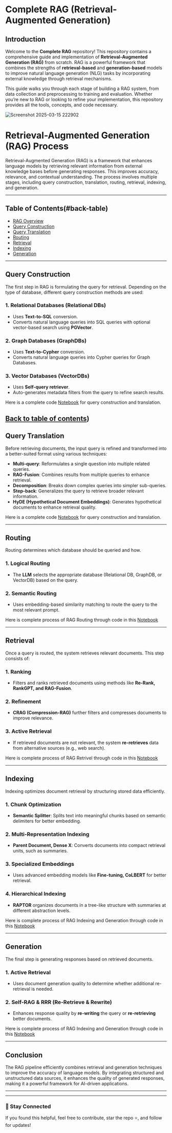 # Complete RAG (Retrieval-Augmented Generation) 

## Introduction

Welcome to the **Complete RAG** repository! This repository contains a comprehensive guide and implementation of **Retrieval-Augmented Generation (RAG)** from scratch. RAG is a powerful framework that combines the strengths of **retrieval-based** and **generation-based** models to improve natural language generation (NLG) tasks by incorporating external knowledge through retrieval mechanisms.

This guide walks you through each stage of building a RAG system, from data collection and preprocessing to training and evaluation. Whether you’re new to RAG or looking to refine your implementation, this repository provides all the tools, concepts, and code necessary.


![Screenshot 2025-03-15 222902](https://github.com/user-attachments/assets/311a81a8-9e76-40ae-9218-ff59a648a5de)


# Retrieval-Augmented Generation (RAG) Process

Retrieval-Augmented Generation (RAG) is a framework that enhances language models by retrieving relevant information from external knowledge bases before generating responses. This improves accuracy, relevance, and contextual understanding. The process involves multiple stages, including query construction, translation, routing, retrieval, indexing, and generation.

---

## Table of Contents(#back-table)
- [RAG Overview](https://github.com/Adity-star/CompleteRAG/blob/main/Rag_overview.ipynb)
- [Query Construction](#query-construction)
- [Query Translation](#query-translation)
- [Routing](#routing)
- [Retrieval](#retrieval)
- [Indexing](#indexing)
- [Generation](#generation)

---

## Query Construction
The first step in RAG is formulating the query for retrieval. Depending on the type of database, different query construction methods are used:

### 1. Relational Databases (Relational DBs)
- Uses **Text-to-SQL** conversion.
- Converts natural language queries into SQL queries with optional vector-based search using **PGVector**.

### 2. Graph Databases (GraphDBs)
- Uses **Text-to-Cypher** conversion.
- Converts natural language queries into Cypher queries for Graph Databases.

### 3. Vector Databases (VectorDBs)
- Uses **Self-query retriever**.
- Auto-generates metadata filters from the query to refine search results.

Here is a complete code [Notebook](https://github.com/Adity-star/CompleteRAG/blob/main/Rag_query_transformation_1.ipynb) for query construction and translation.  

[Back to table of contents](#back-table))
---

## Query Translation
Before retrieving documents, the input query is refined and transformed into a better-suited format using various techniques:
- **Multi-query**: Reformulates a single question into multiple related queries.
- **RAG-Fusion**: Combines results from multiple queries to enhance retrieval.
- **Decomposition**: Breaks down complex queries into simpler sub-queries.
- **Step-back**: Generalizes the query to retrieve broader relevant information.
- **HyDE (Hypothetical Document Embeddings)**: Generates hypothetical documents to enhance retrieval quality.

Here is a complete code [Notebook](https://github.com/Adity-star/CompleteRAG/blob/main/Rag_query_transformation_1.ipynb) for query construction and translation.

---

## Routing
Routing determines which database should be queried and how.

### 1. Logical Routing
- The **LLM** selects the appropriate database (Relational DB, GraphDB, or VectorDB) based on the query.

### 2. Semantic Routing
- Uses embedding-based similarity matching to route the query to the most relevant prompt.

Here is complete process of RAG Routing through code in this [Notebook](https://github.com/Adity-star/CompleteRAG/blob/main/RAG_routing.ipynb)

---

## Retrieval
Once a query is routed, the system retrieves relevant documents. This step consists of:

### 1. Ranking
- Filters and ranks retrieved documents using methods like **Re-Rank, RankGPT, and RAG-Fusion**.

### 2. Refinement
- **CRAG (Compression-RAG)** further filters and compresses documents to improve relevance.

### 3. Active Retrieval
- If retrieved documents are not relevant, the system **re-retrieves** data from alternative sources (e.g., web search).

Here is complete process of RAG Retrivel through code in this [Notebook](https://github.com/Adity-star/CompleteRAG/blob/main/RAG_Retrivel.ipynb)

---

## Indexing
Indexing optimizes document retrieval by structuring stored data efficiently.

### 1. Chunk Optimization
- **Semantic Splitter**: Splits text into meaningful chunks based on semantic delimiters for better embedding.

### 2. Multi-Representation Indexing
- **Parent Document, Dense X**: Converts documents into compact retrieval units, such as summaries.

### 3. Specialized Embeddings
- Uses advanced embedding models like **Fine-tuning, CoLBERT** for better retrieval.

### 4. Hierarchical Indexing
- **RAPTOR** organizes documents in a tree-like structure with summaries at different abstraction levels.

Here is complete process of RAG  Indexing and Generation through code in this [Notebook](https://github.com/Adity-star/CompleteRAG/blob/main/RAG_Indexing.ipynb)

---

## Generation
The final step is generating responses based on retrieved documents.

### 1. Active Retrieval
- Uses document generation quality to determine whether additional re-retrieval is needed.

### 2. Self-RAG & RRR (Re-Retrieve & Rewrite)
- Enhances response quality by **re-writing** the query or **re-retrieving** better documents.

Here is complete process of RAG  Indexing and Generation through code in this [Notebook](https://github.com/Adity-star/CompleteRAG/blob/main/RAG_Indexing.ipynb)

---

## Conclusion
The RAG pipeline efficiently combines retrieval and generation techniques to improve the accuracy of language models. By integrating structured and unstructured data sources, it enhances the quality of generated responses, making it a powerful framework for AI-driven applications.

---


---

### 🚀 Stay Connected
If you found this helpful, feel free to contribute, star the repo ⭐, and follow for updates!


